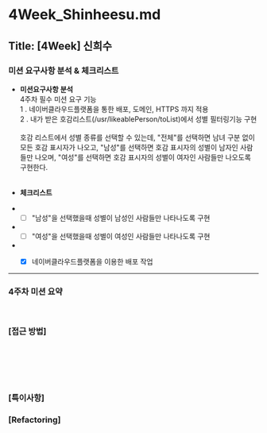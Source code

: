 # 4Week_Shinheesu.md

## Title: [4Week] 신희수

### 미션 요구사항 분석 & 체크리스트

* **미션요구사항 분석**
  </br>
  4주차 필수 미션 요구 기능
  </br>
  1 . 네이버클라우드플랫폼을 통한 배포, 도메인, HTTPS 까지 적용 </br>
  2 . 내가 받은 호감리스트(/usr/likeablePerson/toList)에서 성별 필터링기능 구현 </br>
  </br>
  호감 리스트에서 성별 종류를 선택할 수 있는데, 
"전체"를 선택하면 남녀 구분 없이 모든 호감 표시자가 나오고, 
"남성"를 선택하면 호감 표시자의 성별이 남자인 사람들만 나오며, 
"여성"를 선택하면 호감 표시자의 성별이 여자인 사람들만 나오도록 구현한다.
  </br>
  </br>

* **체크리스트**
  </br>
- -[ ] "남성"을 선택했을때 성별이 남성인 사람들만 나타나도록 구현
- -[ ] "여성"을 선택했을때 성별이 여성인 사람들만 나타나도록 구현
- -[x] 네이버클라우드플랫폼을 이용한 배포 작업



---

### 4주차 미션 요약

<br>

### **[접근 방법]**

<br>

#### 



#### 



#### 



#### 



<br>

<br>


### **[특이사항]**



### **[Refactoring]**

